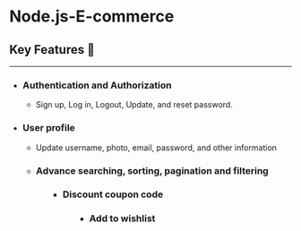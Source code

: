 <h1>Node.js-E-commerce</h1>

<h2> Key Features 📝</h2>
<hr>

<ul>
  <li><h3>Authentication and Authorization</h3></li>
  <ul>
    <li>Sign up, Log in, Logout, Update, and reset password.</li>
  </ul>
  <li><h3>User profile</h3></li>
  <ul>
    <li>Update username, photo, email, password, and other information</li>
  </ul>

<ul>
  <li><h3>Advance searching, sorting, pagination and filtering</h3></li>
<ul>

<ul>
  <li><h3>Discount coupon code</h3></li>
<ul>  

<ul>
  <li><h3>Add to wishlist</h3></li>
<ul>  
